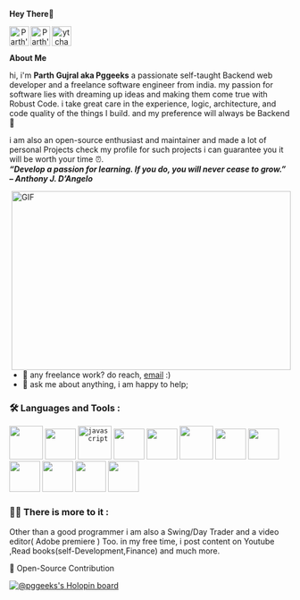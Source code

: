 **Hey There**👋

<a href="https://www.instagram.com/parth_gujral0434/" align="center">
  <img align="left" alt="Parth's Instagram" width="35px" src="https://img.icons8.com/fluency/400/null/instagram-new.png">
</a>
<a href="https://www.linkedin.com/in/parth-gujral-00b6b0245/" align="center">
  <img align="left" alt="Parth's LinkedIN" width="35px" src="https://img.icons8.com/color/480/null/linkedin.png">
</a>
<a href="https://www.youtube.com/c/DoctorPotato" align="center">
  <img align="left" alt="yt channel" width="35px" src="https://img.icons8.com/color/480/null/youtube-play.png">
</a>
<br>
<br>

**About Me**

hi, i'm **Parth Gujral aka Pggeeks** a passionate self-taught Backend web developer and a freelance software engineer from india. my passion for software lies with dreaming up ideas and making them come true with Robust Code. i take great care in the experience, logic, architecture, and code quality of the things I build. and
my preference will always be Backend 🤌

i am also an open-source enthusiast and maintainer and made a lot of personal Projects check my profile for such projects i can guarantee you it will be worth your time ⏰.
<br>
***“Develop a passion for learning. If you do, you will never cease to grow.” – Anthony J. D’Angelo***

  <img align="right" alt="GIF" src="code.gif" width="500" height="320" />
  
- 💼 any freelance work? do reach, [email](mailto:parthgujral26@gmail.com) :)
- 💬 ask me about anything, i am happy to help;
### :hammer_and_wrench: Languages and Tools :  
<code><img height="60" src="https://img.icons8.com/ios/500/null/django.png"></code>
<code><img height="55" src="https://img.icons8.com/color/480/null/css3.png"></code>
<code><img src="https://img.icons8.com/color/480/null/javascript--v1.png"  title="javascript" alt="javascript" height="60"/></code>
<code><img src="https://img.icons8.com/external-flaticons-lineal-color-flat-icons/64/null/external-html-mobile-app-development-flaticons-lineal-color-flat-icons.png" height="55"></code>
<code><img height="55" src="https://img.icons8.com/color/480/null/python--v1.png"></code>
<code><img height="60" src="https://img.icons8.com/fluency/48/null/mysql-logo.png"></code>
<code><img height="55" src="https://img.icons8.com/ios-filled/500/null/git.png"></code>
<code><img height="55" src="https://img.icons8.com/color-glass/480/null/adobe-photoshop.png"></code>
<code><img height="55" src="https://img.icons8.com/color/480/null/adobe-premiere-pro--v1.png"></code>
<code><img height="55" src="https://img.icons8.com/color/480/null/heroku.png"></code>
<code><img height="55" src="https://img.icons8.com/color/480/null/bootstrap.png"></code>
<code><img height="55" src="https://img.icons8.com/ultraviolet/480/null/selenium-test-automation.png"></code>

### :woman_technologist: There is more to it :
Other than a good programmer i am also a Swing/Day Trader and a video editor( Adobe premiere ) Too.
in my free time, i post content on Youtube
,Read books(self-Development,Finance) and much more.

  
📝 Open-Source Contribution

[![@pggeeks's Holopin board](https://holopin.me/pggeeks)](https://holopin.io/@pggeeks)
